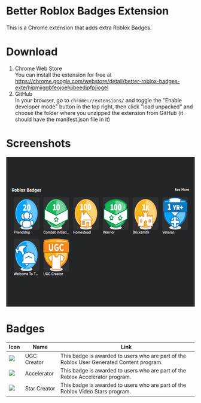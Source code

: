 # Better Roblox Badges Extension
This is a Chrome extension that adds extra Roblox Badges.

# Download
1. Chrome Web Store  
You can install the extension for free at https://chrome.google.com/webstore/detail/better-roblox-badges-exte/hipmiiggbfeojoehjibeedjpfpjiogel
2. GitHub  
In your browser, go to `chrome://extensions/` and toggle the "Enable developer mode" button in the top right, then click "load unpacked" and choose the folder where you unzipped the extension from GitHub (it should have the manifest.json file in it)

# Screenshots
<div align="center">
<img src="/images/screenshot1.png" height=400></img>
</div>

# Badges
|Icon|Name|Link|
|-|-|-|
| ![](https://cdn.glitch.com/c9aca3ea-4558-456b-8206-a8f36b94cd20%2FUGC.svg) | UGC Creator | This badge is awarded to users who are part of the Roblox User Generated Content program. | https://devforum.roblox.com/t/ugc-catalog-is-now-live/331405 |
| ![](https://cdn.glitch.com/c9aca3ea-4558-456b-8206-a8f36b94cd20%2FAccelerator.svg)  | Accelerator | This badge is awarded to users who are part of the Roblox Accelerator program. | https://devforum.roblox.com/t/roblox-2021-the-accelerator-program/997573 | 
| ![](https://cdn.glitch.com/c9aca3ea-4558-456b-8206-a8f36b94cd20%2Fstarcreator.svg)  | Star Creator | This badge is awarded to users who are part of the Roblox Video Stars program. | https://en.help.roblox.com/hc/en-us/articles/360026181292 | 
